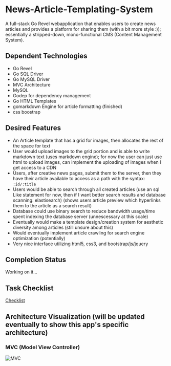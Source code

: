 # News-Article-Templating-System 

A full-stack Go Revel webapplication that enables users to create news articles and provides a platform for sharing them (with a bit more style :)); essentially a stripped-down, mono-functional CMS (Content Management System).

## Dependent Technologies

- Go Revel 
- Go SQL Driver
- Go MySQL Driver
- MVC Architecture
- MySQL
- Godep for dependency management
- Go HTML Templates 
- gomarkdown Engine for article formatting (finished)
- css boostrap

## Desired Features

- An Article template that has a grid for images, then allocates the rest of the space for text
- User would upload images to the grid portion and is able to write markdown text (uses markdown engine); for now the user can just use html to upload images, can implement the uploading of images when I get access to a CDN
- Users, after creative news pages, submit them to the server, then they have their article available to access as a path with the syntax: `:id/:title`
- Users would be able to search through all created articles (use an sql Like statement for now, then if I want better search results and database scanning: elastisearch) (shows users article preview which hyperlinks them to the article as a search result)
- Database could use binary search to reduce bandwidth usage/time spent indexing the database server (unnescessary at this scale)
- Eventually would make a template design/creation system for aesthetic diversity among articles (still unsure about this)
- Would eventually implement article crawling for search engine optimization (potentially)
- Very nice interface utilizing html5, css3, and bootstrap/js/jquery

## Completion Status

Working on it...

## Task Checklist

[Checklist](checklist.md)

## Architecture Visualization (will be updated eventually to show this app's specific architecture)

### MVC (Model View Controller)

![MVC](https://upload.wikimedia.org/wikipedia/commons/thumb/a/a0/MVC-Process.svg/500px-MVC-Process.svg.png)
